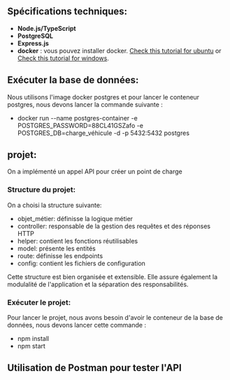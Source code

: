 ## Spécifications techniques:
- **Node.js/TypeScript**
- **PostgreSQL**
- **Express.js**
- **docker** :  vous pouvez installer docker. [Check this tutorial for ubuntu](https://docs.docker.com/engine/install/ubuntu/) or [Check this tutorial for windows](https://docs.docker.com/docker-for-windows/install/).

## Exécuter la base de données:

Nous utilisons l'image docker postgres et pour lancer le conteneur postgres, nous devons lancer la commande suivante :
* docker run --name postgres-container -e POSTGRES_PASSWORD=88CL41GSZafo -e POSTGRES_DB=charge_véhicule -d -p 5432:5432 postgres

## projet:
On a implémenté un appel API pour créer un point de charge

### Structure du projet:
On a choisi la structure suivante:
* objet_métier: définisse la logique métier
* controller: responsable de la gestion des requêtes et des réponses HTTP
* helper: contient les fonctions réutilisables
* model: présente les entités
* route: définisse les endpoints
* config: contient les fichiers de configuration

Cette structure est bien organisée et extensible. Elle assure également la modulalité de l'application et la séparation des responsabilités.

### Exécuter le projet:
Pour lancer le projet, nous avons besoin d'avoir le conteneur de la base de données, nous devons lancer cette commande :
* npm install
* npm start
## Utilisation de Postman pour tester l'API